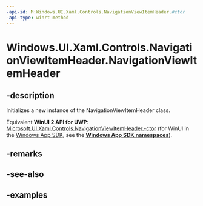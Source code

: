 ```yaml
---
-api-id: M:Windows.UI.Xaml.Controls.NavigationViewItemHeader.#ctor
-api-type: winrt method
---
```


<!-- Method syntax.
public NavigationViewItemHeader.NavigationViewItemHeader()
-->

# Windows.UI.Xaml.Controls.NavigationViewItemHeader.NavigationViewItemHeader

## -description

Initializes a new instance of the NavigationViewItemHeader class.

Equivalent **WinUI 2 API for UWP**: [Microsoft.UI.Xaml.Controls.NavigationViewItemHeader.-ctor](/windows/winui/api/microsoft.ui.xaml.controls.navigationviewitemheader.-ctor) (for WinUI in the [Windows App SDK](/windows/apps/windows-app-sdk/), see the **[Windows App SDK namespaces](/windows/windows-app-sdk/api/winrt/)**).

## -remarks

## -see-also

## -examples


